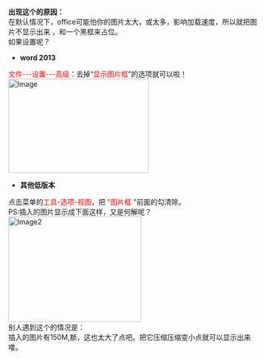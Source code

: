 <!--
author: admin
date: 2013-08-10 11:38:34
title: 【office】Word中的图片不显示，和只有一个黑框
tags: 
category: FQA,Windows工具
status: publish
summary: 出现这个的原因：在默认情况下，office可能怕你的图片太大，或太多，影响加载速度，所以就把图片不显示出来 ，和一个黑框来占位。如果设置呢？	word 2013文件---设置---高级：去掉“显示图片框”的选项就可以啦！	其他低版本点击菜单的工具-选项-视图，把 "图片框 "前面
-->

<div><strong>出现这个的原因：</strong>
<div>在默认情况下，office可能怕你的图片太大，或太多，影响加载速度，所以就把图片不显示出来 ，和一个黑框来占位。</div>
<div>如果设置呢？</div>
<div>
<ul>
	<li><strong>word 2013</strong></li>
</ul>
</div>
<div><span style="color: #ff0000;">文件---设置---高级</span>：去掉“<span style="color: #ff0000;">显示图片框</span>”的选项就可以啦！</div>
<div><a href="http://www.itopers.com/wp-content/uploads/2013/08/Image.png"><img class="alignnone size-full wp-image-147" alt="Image" src="http://www.itopers.com/wp-content/uploads/2013/08/Image.png" width="282" height="189" /></a></div>
<div></div>
<div>
<ul>
	<li><strong>其他低版本</strong></li>
</ul>
</div>
<div>点击菜单的<span style="color: #ff0000;">工具-选项-视图</span>，把<span style="color: #ff0000;"> "图片框</span> "前面的勾清除。</div>
<div></div>
<div></div>
<div>PS:插入的图片显示成下面这样，又是何解呢？</div>
<div></div>
<div><a href="http://www.itopers.com/wp-content/uploads/2013/08/Image2.png"><img class="alignnone size-full wp-image-148" alt="Image2" src="http://www.itopers.com/wp-content/uploads/2013/08/Image2.png" width="267" height="212" /></a></div>
<div>别人遇到这个的情况是：</div>
<div>插入的图片有150M,额，这也太大了点吧。把它压缩压缩变小点就可以显示出来喽。</div>
<div></div>
</div>